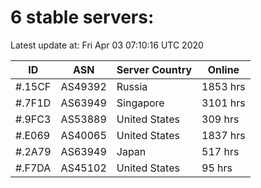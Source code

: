 # 6 stable servers:

Latest update at: Fri Apr 03 07:10:16 UTC 2020

| ID | ASN | Server Country | Online |
| -- | --- | -------------- | ------ |
| #.15CF | AS49392 | Russia | 1853 hrs |
| #.7F1D | AS63949 | Singapore | 3101 hrs |
| #.9FC3 | AS53889 | United States | 309 hrs |
| #.E069 | AS40065 | United States | 1837 hrs |
| #.2A79 | AS63949 | Japan | 517 hrs |
| #.F7DA | AS45102 | United States | 95 hrs |

